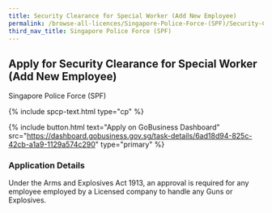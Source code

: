 ```yaml
---
title: Security Clearance for Special Worker (Add New Employee)
permalink: /browse-all-licences/Singapore-Police-Force-(SPF)/Security-Clearance-for-Special-Worker-(Add-New-Employee)
third_nav_title: Singapore Police Force (SPF)
---
```


## Apply for Security Clearance for Special Worker (Add New Employee)

Singapore Police Force (SPF)

{% include spcp-text.html type="cp" %}

{% include button.html text="Apply on GoBusiness Dashboard" src="https://dashboard.gobusiness.gov.sg/task-details/6ad18d94-825c-42cb-a1a9-1129a574c290" type="primary" %}

<H3>Application Details</H3>

Under the Arms and Explosives Act 1913, an approval is required for any employee employed by a Licensed company to handle any Guns or  Explosives. 

